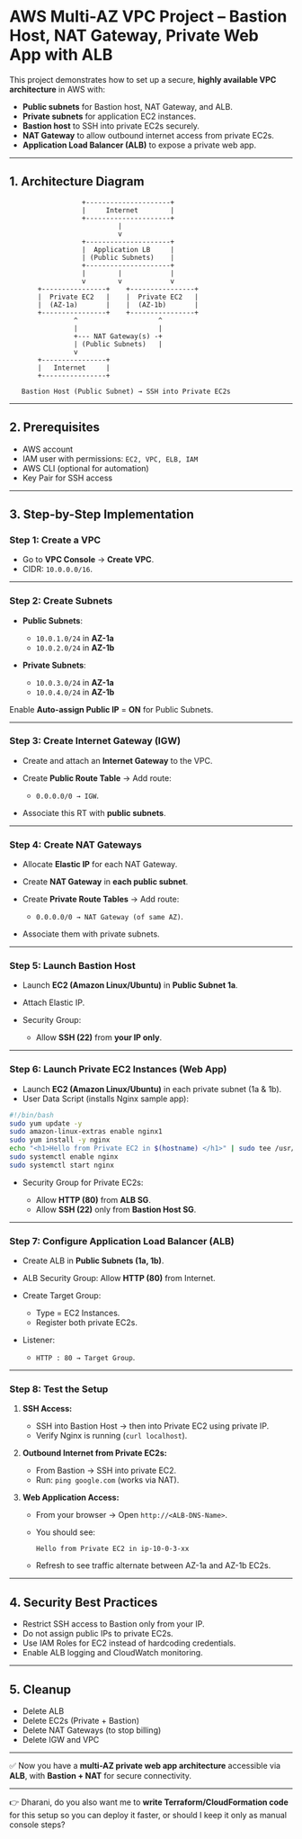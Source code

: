 # AWS Multi-AZ VPC Project – Bastion Host, NAT Gateway, Private Web App with ALB

This project demonstrates how to set up a secure, **highly available VPC architecture** in AWS with:

* **Public subnets** for Bastion host, NAT Gateway, and ALB.
* **Private subnets** for application EC2 instances.
* **Bastion host** to SSH into private EC2s securely.
* **NAT Gateway** to allow outbound internet access from private EC2s.
* **Application Load Balancer (ALB)** to expose a private web app.

---

## 1. Architecture Diagram

```
                  +---------------------+
                  |     Internet        |
                  +---------------------+
                           |
                           v
                  +---------------------+
                  |  Application LB     |
                  | (Public Subnets)    |
                  +---------------------+
                  |        |            |
                  v        v            v
       +----------------+    +----------------+
       |  Private EC2   |    |  Private EC2   |
       |  (AZ-1a)       |    |  (AZ-1b)       |
       +----------------+    +----------------+
                ^                    ^
                |                    |
                +--- NAT Gateway(s) -+
                | (Public Subnets)   |
                v
       +----------------+    
       |   Internet     |    
       +----------------+    

   Bastion Host (Public Subnet) → SSH into Private EC2s
```

---

## 2. Prerequisites

* AWS account
* IAM user with permissions: `EC2, VPC, ELB, IAM`
* AWS CLI (optional for automation)
* Key Pair for SSH access

---

## 3. Step-by-Step Implementation

### Step 1: Create a VPC

* Go to **VPC Console** → **Create VPC**.
* CIDR: `10.0.0.0/16`.

---

### Step 2: Create Subnets

* **Public Subnets**:

    * `10.0.1.0/24` in **AZ-1a**
    * `10.0.2.0/24` in **AZ-1b**
* **Private Subnets**:

    * `10.0.3.0/24` in **AZ-1a**
    * `10.0.4.0/24` in **AZ-1b**

Enable **Auto-assign Public IP** = **ON** for Public Subnets.

---

### Step 3: Create Internet Gateway (IGW)

* Create and attach an **Internet Gateway** to the VPC.
* Create **Public Route Table** → Add route:

    * `0.0.0.0/0 → IGW`.
* Associate this RT with **public subnets**.

---

### Step 4: Create NAT Gateways

* Allocate **Elastic IP** for each NAT Gateway.
* Create **NAT Gateway** in **each public subnet**.
* Create **Private Route Tables** → Add route:

    * `0.0.0.0/0 → NAT Gateway (of same AZ)`.
* Associate them with private subnets.

---

### Step 5: Launch Bastion Host

* Launch **EC2 (Amazon Linux/Ubuntu)** in **Public Subnet 1a**.
* Attach Elastic IP.
* Security Group:

    * Allow **SSH (22)** from **your IP only**.

---

### Step 6: Launch Private EC2 Instances (Web App)

* Launch **EC2 (Amazon Linux/Ubuntu)** in each private subnet (1a & 1b).
* User Data Script (installs Nginx sample app):

```bash
#!/bin/bash
sudo yum update -y
sudo amazon-linux-extras enable nginx1
sudo yum install -y nginx
echo "<h1>Hello from Private EC2 in $(hostname) </h1>" | sudo tee /usr/share/nginx/html/index.html
sudo systemctl enable nginx
sudo systemctl start nginx
```

* Security Group for Private EC2s:

    * Allow **HTTP (80)** from **ALB SG**.
    * Allow **SSH (22)** only from **Bastion Host SG**.

---

### Step 7: Configure Application Load Balancer (ALB)

* Create ALB in **Public Subnets (1a, 1b)**.
* ALB Security Group: Allow **HTTP (80)** from Internet.
* Create Target Group:

    * Type = EC2 Instances.
    * Register both private EC2s.
* Listener:

    * `HTTP : 80 → Target Group`.

---

### Step 8: Test the Setup

1. **SSH Access:**

    * SSH into Bastion Host → then into Private EC2 using private IP.
    * Verify Nginx is running (`curl localhost`).

2. **Outbound Internet from Private EC2s:**

    * From Bastion → SSH into private EC2.
    * Run: `ping google.com` (works via NAT).

3. **Web Application Access:**

    * From your browser → Open `http://<ALB-DNS-Name>`.
    * You should see:

      ```
      Hello from Private EC2 in ip-10-0-3-xx
      ```
    * Refresh to see traffic alternate between AZ-1a and AZ-1b EC2s.

---

## 4. Security Best Practices

* Restrict SSH access to Bastion only from your IP.
* Do not assign public IPs to private EC2s.
* Use IAM Roles for EC2 instead of hardcoding credentials.
* Enable ALB logging and CloudWatch monitoring.

---

## 5. Cleanup

* Delete ALB
* Delete EC2s (Private + Bastion)
* Delete NAT Gateways (to stop billing)
* Delete IGW and VPC

---

✅ Now you have a **multi-AZ private web app architecture** accessible via **ALB**, with **Bastion + NAT** for secure connectivity.

---

👉 Dharani, do you also want me to **write Terraform/CloudFormation code** for this setup so you can deploy it faster, or should I keep it only as manual console steps?
